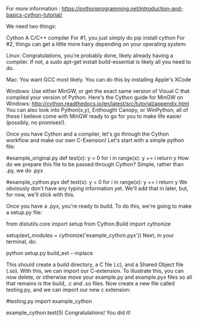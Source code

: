 For more information : https://pythonprogramming.net/introduction-and-basics-cython-tutorial/

We need two things:

Cython
A C/C++ compiler
For #1, you just simply do pip install cython For #2, things can get a little more hairy depending on your operating system:

Linux: Congratulations, you're probably done, likely already having a compiler. If not, a sudo apt-get install build-essential is likely all you need to do.

Mac: You want GCC most likely. You can do this by installing Apple's XCode

Windows: Use either MinGW, or get the exact same version of Visual C that compiled your version of Python. Here's the Cython guide for MinGW on Windows: http://cython.readthedocs.io/en/latest/src/tutorial/appendix.html You can also look into Python(x,y), Enthought Canopy, or WinPython, all of these I believe come with MinGW ready to go for you to make life easier (possibly, no promises!).

Once you have Cython and a compiler, let's go through the Cython workflow and make our own C-Exension! Let's start with a simple python file:

#example_original.py
def test(x):
    y = 0
    for i in range(x):
        y += i
    return y
How do we prepare this file to be passed through Cython? Simple, rather than .py, we do .pyx

#example_cython.pyx
def test(x):
    y = 0
    for i in range(x):
        y += i
    return y
We obviously don't have any typing information yet. We'll add that in later, but, for now, we'll stick with this.

Once you have a .pyx, you're ready to build. To do this, we're going to make a setup.py file:

from distutils.core import setup
from Cython.Build import cythonize

setup(ext_modules = cythonize('example_cython.pyx'))
Next, in your terminal, do:

python setup.py build_ext --inplace

This should create a build directory, a C file (.c), and a Shared Object file (.so). With this, we can import our C-extension. To illustrate this, you can now delete, or otherwise move your example.py and example.pyx files so all that remains is the build, .c and .so files. Now create a new file called testing.py, and we can import our new c extension:

#testing.py
import example_cython

example_cython.test(5)
Congratulations! You did it!

